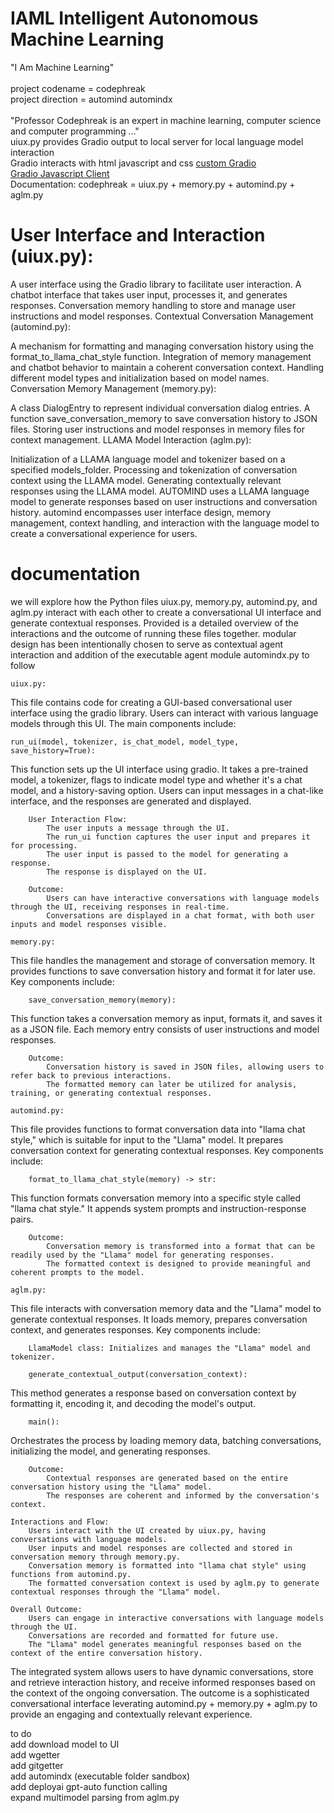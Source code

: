 # IAML Intelligent Autonomous Machine Learning<br />
"I Am Machine Learning"<br /><br />
project codename = codephreak<br />
project direction = automind automindx<br /><br />
"Professor Codephreak is an expert in machine learning, computer science and computer programming ..."<br />
uiux.py provides Gradio output to local server for local language model interaction<br />
Gradio interacts with html javascript and css <a href="https://www.gradio.app/guides/custom-CSS-and-JS">custom Gradio</a><br />
<a href="https://www.gradio.app/guides/getting-started-with-the-js-client">Gradio Javascript Client</a><br />
Documentation: codephreak = uiux.py + memory.py + automind.py + aglm.py

# User Interface and Interaction (uiux.py):

A user interface using the Gradio library to facilitate user interaction.
A chatbot interface that takes user input, processes it, and generates responses.
Conversation memory handling to store and manage user instructions and model responses.
Contextual Conversation Management (automind.py):

A mechanism for formatting and managing conversation history using the format_to_llama_chat_style function.
Integration of memory management and chatbot behavior to maintain a coherent conversation context.
Handling different model types and initialization based on model names.
Conversation Memory Management (memory.py):

A class DialogEntry to represent individual conversation dialog entries.
A function save_conversation_memory to save conversation history to JSON files.
Storing user instructions and model responses in memory files for context management.
LLAMA Model Interaction (aglm.py):

Initialization of a LLAMA language model and tokenizer based on a specified models_folder.
Processing and tokenization of conversation context using the LLAMA model.
Generating contextually relevant responses using the LLAMA model.
AUTOMIND uses a LLAMA language model to generate responses based on user instructions and conversation history. automind encompasses user interface design, memory management, context handling, and interaction with the language model to create a conversational experience for users.

# documentation

we will explore how the Python files uiux.py, memory.py, automind.py, and aglm.py interact with each other to create a conversational UI interface and generate contextual responses. Provided is a  detailed overview of the interactions and the outcome of running these files together. modular design has been intentionally chosen to serve as contextual agent interaction and addition of the executable agent module automindx.py to follow

    uiux.py:
This file contains code for creating a GUI-based conversational user interface using the gradio library. Users can interact with various language models through this UI. The main components include:

    run_ui(model, tokenizer, is_chat_model, model_type, save_history=True):
This function sets up the UI interface using gradio. It takes a pre-trained model, a tokenizer, flags to indicate model type and whether it's a chat model, and a history-saving option. Users can input messages in a chat-like interface, and the responses are generated and displayed.

        User Interaction Flow:
            The user inputs a message through the UI.
            The run_ui function captures the user input and prepares it for processing.
            The user input is passed to the model for generating a response.
            The response is displayed on the UI.

        Outcome:
            Users can have interactive conversations with language models through the UI, receiving responses in real-time.
            Conversations are displayed in a chat format, with both user inputs and model responses visible.

    memory.py:
This file handles the management and storage of conversation memory. It provides functions to save conversation history and format it for later use. Key components include:

        save_conversation_memory(memory):
This function takes a conversation memory as input, formats it, and saves it as a JSON file. Each memory entry consists of user instructions and model responses.

        Outcome:
            Conversation history is saved in JSON files, allowing users to refer back to previous interactions.
            The formatted memory can later be utilized for analysis, training, or generating contextual responses.

    automind.py:
This file provides functions to format conversation data into "llama chat style," which is suitable for input to the "Llama" model. It prepares conversation context for generating contextual responses. Key components include:

        format_to_llama_chat_style(memory) -> str: 
This function formats conversation memory into a specific style called "llama chat style." It appends system prompts and instruction-response pairs.

        Outcome:
            Conversation memory is transformed into a format that can be readily used by the "Llama" model for generating responses.
            The formatted context is designed to provide meaningful and coherent prompts to the model.

    aglm.py: 
This file interacts with conversation memory data and the "Llama" model to generate contextual responses. It loads memory, prepares conversation context, and generates responses. Key components include:

        LlamaModel class: Initializes and manages the "Llama" model and tokenizer.

        generate_contextual_output(conversation_context): 
This method generates a response based on conversation context by formatting it, encoding it, and decoding the model's output.

        main(): 
Orchestrates the process by loading memory data, batching conversations, initializing the model, and generating responses.

        Outcome:
            Contextual responses are generated based on the entire conversation history using the "Llama" model.
            The responses are coherent and informed by the conversation's context.

    Interactions and Flow:
        Users interact with the UI created by uiux.py, having conversations with language models.
        User inputs and model responses are collected and stored in conversation memory through memory.py.
        Conversation memory is formatted into "llama chat style" using functions from automind.py.
        The formatted conversation context is used by aglm.py to generate contextual responses through the "Llama" model.

    Overall Outcome:
        Users can engage in interactive conversations with language models through the UI.
        Conversations are recorded and formatted for future use.
        The "Llama" model generates meaningful responses based on the context of the entire conversation history.

The integrated system allows users to have dynamic conversations, store and retrieve interaction history, and receive informed responses based on the context of the ongoing conversation. The outcome is a sophisticated conversational interface leverating automind.py + memory.py + aglm.py to provide an engaging and contextually relevant experience.

to do<br />
add download model to UI<br />
add wgetter<br />
add gitgetter<br />
add automindx (executable folder sandbox)<br />
add deployai gpt-auto function calling<br />
expand multimodel parsing from aglm.py

